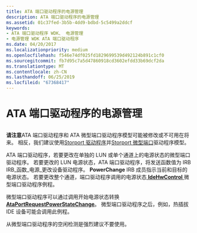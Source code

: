 ```yaml
---
title: ATA 端口驱动程序的电源管理
description: ATA 端口驱动程序的电源管理
ms.assetid: 01c37fed-3b5b-4dd9-bdbd-5c5499a2ddcf
keywords:
- ATA 端口驱动程序 WDK、 电源管理
- 电源管理 WDK ATA 端口驱动程序
ms.date: 04/20/2017
ms.localizationpriority: medium
ms.openlocfilehash: f546e74df025fd1829699539d492124b891c1cf0
ms.sourcegitcommit: fb7d95c7a5d47860918cd3602efdd33b69dcf2da
ms.translationtype: MT
ms.contentlocale: zh-CN
ms.lasthandoff: 06/25/2019
ms.locfileid: "67368417"
---
```

# <a name="ata-port-drivers-power-management"></a>ATA 端口驱动程序的电源管理


## <span id="ddk_ata_port_drivers_power_management_kg"></span><span id="DDK_ATA_PORT_DRIVERS_POWER_MANAGEMENT_KG"></span>


**请注意**ATA 端口驱动程序和 ATA 微型端口驱动程序模型可能被修改或不可用在将来。 相反，我们建议使用[Storport 驱动程序](https://docs.microsoft.com/windows-hardware/drivers/storage/storport-driver)并[Storport 微型端口](https://docs.microsoft.com/windows-hardware/drivers/storage/storport-miniport-drivers)驱动程序模型。


ATA 端口驱动程序，若要更改在单独的 LUN 或单个通道上的电源状态的微型端口驱动程序。 若要更改的 LUN 电源状态，ATA 端口驱动程序，将发送函数值为 IRB IRB\_函数\_电源\_更改设备驱动程序。 **PowerChange** IRB 成员指示当前和目标的电源状态。 若要更改整个通道，端口驱动程序调用的电源状态[ **IdeHwControl** ](https://docs.microsoft.com/windows-hardware/drivers/ddi/content/irb/nc-irb-ide_hw_control)微型端口驱动程序例程。

微型端口驱动程序可以通过调用开始电源状态转换[ **AtaPortRequestPowerStateChange**](https://docs.microsoft.com/windows-hardware/drivers/ddi/content/irb/nf-irb-ataportrequestpowerstatechange)。 微型端口驱动程序之后，例如，热插拔 IDE 设备可能会调用此例程。

从微型端口驱动程序的空闲检测是强烈建议不要使用。

 

 


